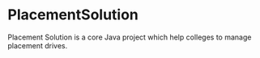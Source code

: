 # PlacementSolution
Placement Solution is a core Java project which help colleges to manage placement drives.
